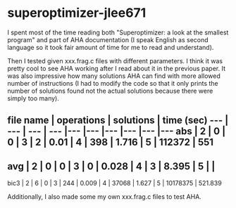 # superoptimizer-jlee671
I spent most of the time reading both "Superoptimizer: a look at the smallest program" and part of AHA documentation (I speak English as second language so it took fair amount of time for me to read and understand). 

Then I tested given xxx.frag.c files with different parameters. I think it was pretty cool to see AHA working after I read about it in the previous paper. It was also impressive how many solutions AHA can find with more allowed number of instructions (I had to modify the code so that it only prints the number of solutions found not the actual solutions because there were simply too many). 

file name | operations | solutions | time (sec)
--- | --- | --- | --- |--- |--- |--- |--- |--- |--- 
abs       | 2          | 0         | 0 
          | 3          | 2         | 0.01
          | 4          | 398       | 1.716
          | 5          | 112372    | 551
-----------------------------------------------
avg       | 2          | 0         | 0 
          | 3          | 0         | 0.028
          | 4          | 3         | 8.395
          | 5          |     | 
-----------------------------------------------
bic3      | 2          | 6         | 0
          | 3          | 244       | 0.009
          | 4          | 37068     | 1.627
          | 5          | 10178375  | 521.839


Additionally, I also made some my own xxx.frag.c files to test AHA. 
